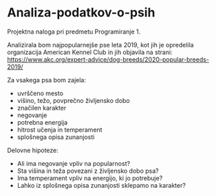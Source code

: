 # Analiza-podatkov-o-psih
Projektna naloga pri predmetu Programiranje 1.

Analizirala bom najpopularnejše pse leta 2019, kot jih je opredelila organizacija American Kennel Club in jih objavila na strani:
https://www.akc.org/expert-advice/dog-breeds/2020-popular-breeds-2019/

Za vsakega psa bom zajela:
- uvrščeno mesto
- višino, težo, povprečno življensko dobo
- značilen karakter
- negovanje 
- potrebna energija
- hitrost učenja in temperament
- splošnega opisa zunanjosti

Delovne hipoteze:
- Ali ima negovanje vpliv na popularnost?
- Sta višina in teža povezani z življensko dobo psa?
- Ima temperament vpliv na energijo, ki jo potrebuje?
- Lahko iz splošnega opisa zunanjosti sklepamo na karakter?
